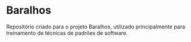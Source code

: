 # Baralhos
Repositório criado para o projeto Baralhos, utilizado principalmente para treinamento de técnicas de padrões de software.
